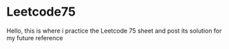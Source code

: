 # Leetcode75
Hello, this is where i practice the Leetcode 75 sheet and post its solution for my future reference  
